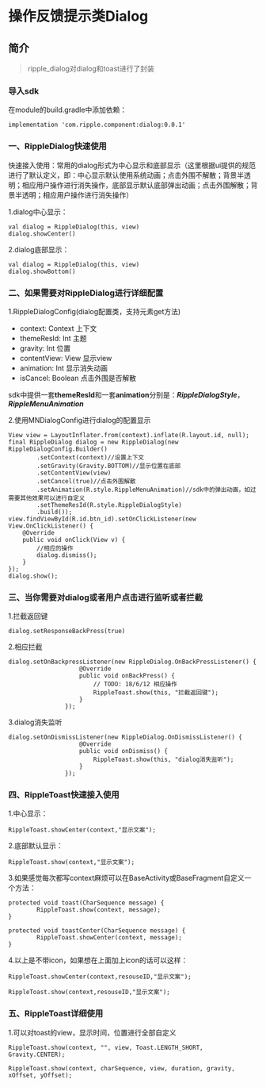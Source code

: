 # 操作反馈提示类Dialog

## 简介
>ripple_dialog对dialog和toast进行了封装

### 导入sdk
在module的build.gradle中添加依赖：

```
implementation 'com.ripple.component:dialog:0.0.1'
```
### 一、RippleDialog快速使用
快速接入使用：常用的dialog形式为中心显示和底部显示（这里根据ui提供的规范进行了默认定义，即：中心显示默认使用系统动画；点击外围不解散；背景半透明；相应用户操作进行消失操作，底部显示默认底部弹出动画；点击外围解散；背景半透明；相应用户操作进行消失操作）

1.dialog中心显示：

```
val dialog = RippleDialog(this, view)
dialog.showCenter()
```
2.dialog底部显示：

```
val dialog = RippleDialog(this, view)
dialog.showBottom()
```

### 二、如果需要对RippleDialog进行详细配置
1.RippleDialogConfig(dialog配置类，支持元素get方法)
 * context: Context   上下文
 * themeResId: Int    主题
 * gravity: Int       位置
 * contentView: View  显示view
 * animation: Int     显示消失动画
 * isCancel: Boolean  点击外围是否解散

 sdk中提供一套**themeResId**和一套**animation**分别是：***RippleDialogStyle***，***RippleMenuAnimation***

 2.使用MNDialogConfig进行dialog的配置显示

```
View view = LayoutInflater.from(context).inflate(R.layout.id, null);
final RippleDialog dialog = new RippleDialog(new RippleDialogConfig.Builder()
        .setContext(context)//设置上下文
        .setGravity(Gravity.BOTTOM)//显示位置在底部
        .setContentView(view)
        .setCancel(true)//点击外围解散
        .setAnimation(R.style.RippleMenuAnimation)//sdk中的弹出动画，如过需要其他效果可以进行自定义
        .setThemeResId(R.style.RippleDialogStyle)
        .build());
view.findViewById(R.id.btn_id).setOnClickListener(new View.OnClickListener() {
    @Override
    public void onClick(View v) {
        //相应的操作
        dialog.dismiss();
    }
});
dialog.show();
```

### 三、当你需要对dialog或者用户点击进行监听或者拦截
1.拦截返回键

```
dialog.setResponseBackPress(true)
```
2.相应拦截

```
dialog.setOnBackpressListener(new RippleDialog.OnBackPressListener() {
                    @Override
                    public void onBackPress() {
                        // TODO: 18/6/12 相应操作
                        RippleToast.show(this, "拦截返回键");
                    }
                });
```
3.dialog消失监听

```
dialog.setOnDismissListener(new RippleDialog.OnDismissListener() {
                    @Override
                    public void onDismiss() {
                        RippleToast.show(this, "dialog消失监听");
                    }
                });
```

### 四、RippleToast快速接入使用
1.中心显示：

```
RippleToast.showCenter(context,"显示文案");
```
2.底部默认显示：

```
RippleToast.show(context,"显示文案");
```
3.如果感觉每次都写context麻烦可以在BaseActivity或BaseFragment自定义一个方法：

```
protected void toast(CharSequence message) {
        RippleToast.show(context, message);
}

protected void toastCenter(CharSequence message) {
        RippleToast.showCenter(context, message);
}
```
4.以上是不带icon，如果想在上面加上icon的话可以这样：

```
RippleToast.showCenter(context,resouseID,"显示文案");

RippleToast.show(context,resouseID,"显示文案");
```
### 五、RippleToast详细使用
1.可以对toast的view，显示时间，位置进行全部自定义

```
RippleToast.show(context, "", view, Toast.LENGTH_SHORT, Gravity.CENTER);

RippleToast.show(context, charSequence, view, duration, gravity, xOffset, yOffset);
```



